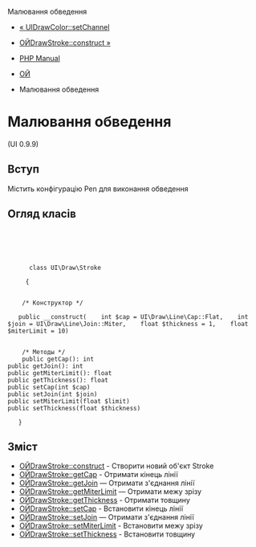 Малювання обведення

-   [« UIDrawColor::setChannel](ui-draw-color.setchannel.html)
    
-   [ОЙDrawStroke::construct »](ui-draw-stroke.construct.html)
    
-   [PHP Manual](index.html)
    
-   [ОЙ](book.ui.html)
    
-   Малювання обведення
    

# Малювання обведення

(UI 0.9.9)

## Вступ

Містить конфігурацію Pen для виконання обведення

## Огляд класів

```classsynopsis



    
     
      class UI\Draw\Stroke
     
     {


    /* Конструктор */
    
   public __construct(    int $cap = UI\Draw\Line\Cap::Flat,    int $join = UI\Draw\Line\Join::Miter,    float $thickness = 1,    float $miterLimit = 10)


    /* Методы */
    public getCap(): int
public getJoin(): int
public getMiterLimit(): float
public getThickness(): float
public setCap(int $cap)
public setJoin(int $join)
public setMiterLimit(float $limit)
public setThickness(float $thickness)

   }
```

## Зміст

-   [ОЙDrawStroke::construct](ui-draw-stroke.construct.html) - Створити новий об'єкт Stroke
-   [ОЙDrawStroke::getCap](ui-draw-stroke.getcap.html) - Отримати кінець лінії
-   [ОЙDrawStroke::getJoin](ui-draw-stroke.getjoin.html) — Отримати з'єднання лінії
-   [ОЙDrawStroke::getMiterLimit](ui-draw-stroke.getmiterlimit.html) — Отримати межу зрізу
-   [ОЙDrawStroke::getThickness](ui-draw-stroke.getthickness.html) - Отримати товщину
-   [ОЙDrawStroke::setCap](ui-draw-stroke.setcap.html) - Встановити кінець лінії
-   [ОЙDrawStroke::setJoin](ui-draw-stroke.setjoin.html) — Отримати з'єднання лінії
-   [ОЙDrawStroke::setMiterLimit](ui-draw-stroke.setmiterlimit.html) - Встановити межу зрізу
-   [ОЙDrawStroke::setThickness](ui-draw-stroke.setthickness.html) - Встановити товщину